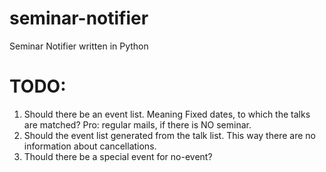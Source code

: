 # seminar-notifier

Seminar Notifier written in Python

# TODO:

1) Should there be an event list. Meaning Fixed dates, to which the talks are matched? Pro: regular mails, if there is NO seminar.
2) Should the event list generated from the talk list. This way there are no information about cancellations.
3) Thould there be a special event for no-event?
